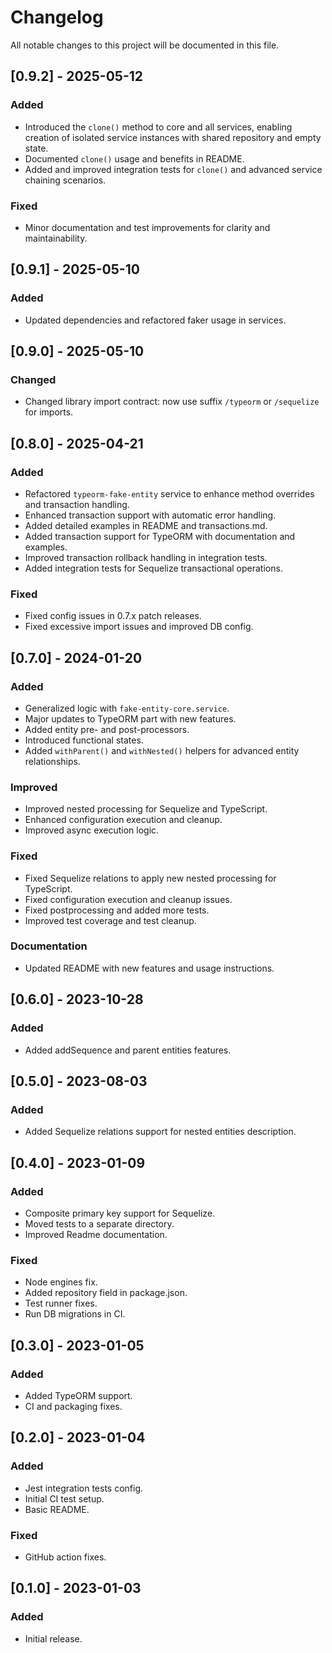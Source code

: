 # Changelog

All notable changes to this project will be documented in this file.

## [0.9.2] - 2025-05-12
### Added
- Introduced the `clone()` method to core and all services, enabling creation of isolated service instances with shared repository and empty state.
- Documented `clone()` usage and benefits in README.
- Added and improved integration tests for `clone()` and advanced service chaining scenarios.

### Fixed
- Minor documentation and test improvements for clarity and maintainability.

## [0.9.1] - 2025-05-10
### Added
- Updated dependencies and refactored faker usage in services.

## [0.9.0] - 2025-05-10
### Changed
- Changed library import contract: now use suffix `/typeorm` or `/sequelize` for imports.

## [0.8.0] - 2025-04-21
### Added
- Refactored `typeorm-fake-entity` service to enhance method overrides and transaction handling.
- Enhanced transaction support with automatic error handling.
- Added detailed examples in README and transactions.md.
- Added transaction support for TypeORM with documentation and examples.
- Improved transaction rollback handling in integration tests.
- Added integration tests for Sequelize transactional operations.

### Fixed
- Fixed config issues in 0.7.x patch releases.
- Fixed excessive import issues and improved DB config.

## [0.7.0] - 2024-01-20
### Added
- Generalized logic with `fake-entity-core.service`.
- Major updates to TypeORM part with new features.
- Added entity pre- and post-processors.
- Introduced functional states.
- Added `withParent()` and `withNested()` helpers for advanced entity relationships.

### Improved
- Improved nested processing for Sequelize and TypeScript.
- Enhanced configuration execution and cleanup.
- Improved async execution logic.

### Fixed
- Fixed Sequelize relations to apply new nested processing for TypeScript.
- Fixed configuration execution and cleanup issues.
- Fixed postprocessing and added more tests.
- Improved test coverage and test cleanup.

### Documentation
- Updated README with new features and usage instructions.

## [0.6.0] - 2023-10-28
### Added
- Added addSequence and parent entities features.

## [0.5.0] - 2023-08-03
### Added
- Added Sequelize relations support for nested entities description.

## [0.4.0] - 2023-01-09
### Added
- Composite primary key support for Sequelize.
- Moved tests to a separate directory.
- Improved Readme documentation.

### Fixed
- Node engines fix.
- Added repository field in package.json.
- Test runner fixes.
- Run DB migrations in CI.

## [0.3.0] - 2023-01-05
### Added
- Added TypeORM support.
- CI and packaging fixes.

## [0.2.0] - 2023-01-04
### Added
- Jest integration tests config.
- Initial CI test setup.
- Basic README.

### Fixed
- GitHub action fixes.

## [0.1.0] - 2023-01-03
### Added
- Initial release.
